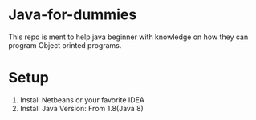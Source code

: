 # Java-for-dummies
This repo is ment to help java beginner with knowledge on how they can program
Object orinted programs.

# Setup
1. Install Netbeans or your favorite IDEA
2. Install Java Version: From 1.8(Java 8)


